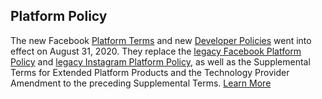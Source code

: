Platform Policy
---------------

The new Facebook [Platform Terms](https://developers.facebook.com/terms) and new [Developer Policies](https://developers.facebook.com/devpolicy) went into effect on August 31, 2020. They replace the [legacy Facebook Platform Policy](https://developers.facebook.com/docs/development/terms-and-policies/legacy-facebook-platform-policy) and [legacy Instagram Platform Policy](https://developers.facebook.com/docs/development/terms-and-policies/legacy-instagram-platform-policy), as well as the Supplemental Terms for Extended Platform Products and the Technology Provider Amendment to the preceding Supplemental Terms. [Learn More](https://developers.facebook.com/blog/post/2020/07/01/platform-terms-developer-policies)